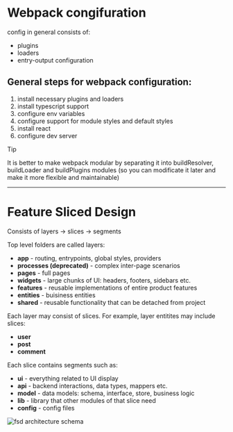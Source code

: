 # Webpack congifuration

config in general consists of:
- plugins
- loaders
- entry-output configuration 

## General steps for webpack configuration:
1) install necessary plugins and loaders
2) install typescript support
3) configure env variables
4) configure support for module styles and default styles
5) install react
6) configure dev server

> [!TIP]
> It is better to make webpack modular by separating it into buildResolver, buildLoader and buildPlugins modules (so you can modificate it later and make it more flexible and maintainable)

---

# Feature Sliced Design

Consists of layers -> slices -> segments

Top level folders are called layers:
- **app** - routing, entrypoints, global styles, providers
- **processes (deprecated)** - complex inter-page scenarios
- **pages** - full pages
- **widgets** - large chunks of UI: headers, footers, sidebars etc.
- **features** - reusable implementations of entire product features
- **entities** - buisiness entities
- **shared** - reusable functionality that can be detached from project

Each layer may consist of slices. For example, layer entitites may include slices:
- **user**
- **post**
- **comment**

Each slice contains segments such as:
- **ui** - everything related to UI display
- **api** - backend interactions, data types, mappers etc.
- **model** - data models: schema, interface, store, business logic
- **lib** - library that other modules of that slice need
- **config** - config files

![fsd architecture schema](https://feature-sliced.design/assets/images/visual_schema-e826067f573946613dcdc76e3f585082.jpg)


